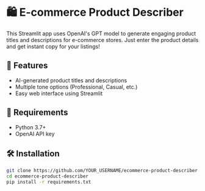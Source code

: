 # 🛍️ E-commerce Product Describer

This Streamlit app uses OpenAI's GPT model to generate engaging product titles and descriptions for e-commerce stores. Just enter the product details and get instant copy for your listings!

## 🚀 Features

- AI-generated product titles and descriptions
- Multiple tone options (Professional, Casual, etc.)
- Easy web interface using Streamlit

## 🧰 Requirements

- Python 3.7+
- OpenAI API key

## 🛠️ Installation

```bash
git clone https://github.com/YOUR_USERNAME/ecommerce-product-describer.git
cd ecommerce-product-describer
pip install -r requirements.txt
